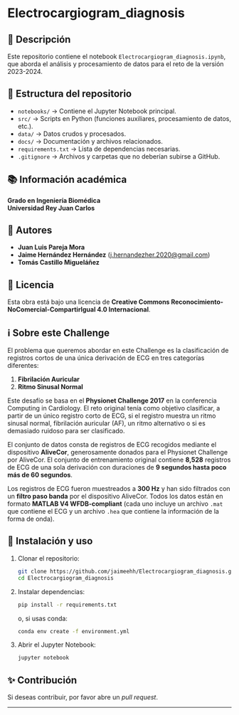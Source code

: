 # Electrocargiogram_diagnosis

## 📌 Descripción
Este repositorio contiene el notebook `Electrocargiogram_diagnosis.ipynb`, que aborda el análisis y procesamiento de datos para el reto de la versión 2023-2024.

## 📂 Estructura del repositorio
- `notebooks/` → Contiene el Jupyter Notebook principal.
- `src/` → Scripts en Python (funciones auxiliares, procesamiento de datos, etc.).
- `data/` → Datos crudos y procesados.
- `docs/` → Documentación y archivos relacionados.
- `requirements.txt` → Lista de dependencias necesarias.
- `.gitignore` → Archivos y carpetas que no deberían subirse a GitHub.

## 📚 Información académica
**Grado en Ingeniería Biomédica**  
**Universidad Rey Juan Carlos**

## 👥 Autores
- **Juan Luis Pareja Mora** 
- **Jaime Hernández Hernández** ([j.hernandezher.2020@gmail.com](mailto:j.hernandezher.2020@gmail.com))
- **Tomás Castillo Migueláñez** 

## 📜 Licencia
Esta obra está bajo una licencia de **Creative Commons Reconocimiento-NoComercial-CompartirIgual 4.0 Internacional**.

## ℹ️ Sobre este Challenge
El problema que queremos abordar en este Challenge es la clasificación de registros cortos de una única derivación de ECG en tres categorías diferentes:

1. **Fibrilación Auricular**
2. **Ritmo Sinusal Normal**

Este desafío se basa en el **Physionet Challenge 2017** en la conferencia Computing in Cardiology. El reto original tenía como objetivo clasificar, a partir de un único registro corto de ECG, si el registro muestra un ritmo sinusal normal, fibrilación auricular (AF), un ritmo alternativo o si es demasiado ruidoso para ser clasificado.

El conjunto de datos consta de registros de ECG recogidos mediante el dispositivo **AliveCor**, generosamente donados para el Physionet Challenge por AliveCor. El conjunto de entrenamiento original contiene **8,528** registros de ECG de una sola derivación con duraciones de **9 segundos hasta poco más de 60 segundos**.

Los registros de ECG fueron muestreados a **300 Hz** y han sido filtrados con un **filtro paso banda** por el dispositivo AliveCor. Todos los datos están en formato **MATLAB V4 WFDB-compliant** (cada uno incluye un archivo `.mat` que contiene el ECG y un archivo `.hea` que contiene la información de la forma de onda).

## 🚀 Instalación y uso
1. Clonar el repositorio:
   ```bash
   git clone https://github.com/jaimeehh/Electrocargiogram_diagnosis.git
   cd Electrocargiogram_diagnosis
   ```
2. Instalar dependencias:
   ```bash
   pip install -r requirements.txt
   ```
   o, si usas conda:
   ```bash
   conda env create -f environment.yml
   ```

3. Abrir el Jupyter Notebook:
   ```bash
   jupyter notebook
   ```

## ✨ Contribución
Si deseas contribuir, por favor abre un *pull request*.

---


